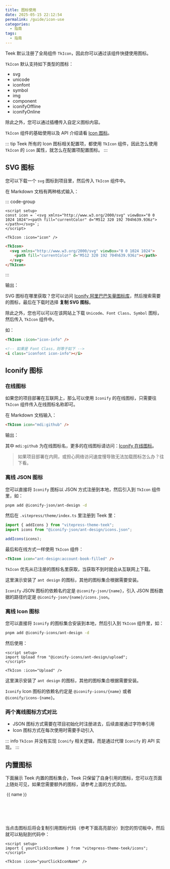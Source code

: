 ```yaml
---
title: 图标使用
date: 2025-05-15 22:12:54
permalink: /guide/icon-use
categories:
  - 指南
tags:
  - 指南
---
```


Teek 默认注册了全局组件 `TkIcon`，因此你可以通过该组件快捷使用图标。

`TkIcon` 默认支持如下类型的图标：

- svg
- unicode
- iconfont
- symbol
- img
- component
- iconifyOffline
- iconifyOnline

除此之外，您可以通过插槽传入自定义图标内容。

`TkIcon` 组件的基础使用以及 API 介绍请看 [Icon 图标](/ecosystem/components/icon)。

::: tip
Teek 所有的 Icon 图标相关配置项，都使用 `TkIcon` 组件，因此怎么使用 `TkIcon` 的 `icon` 属性，就怎么在配置项配置图标。
:::

## SVG 图标

您可以下载一个 `svg` 图标到项目里，然后传入 `TkIcon` 组件中。

在 Markdown 文档有两种格式输入：

::: code-group

```vue [props 方式]
<script setup>
const icon = `<svg xmlns="http://www.w3.org/2000/svg" viewBox="0 0 1024 1024"><path fill="currentColor" d="M512 320 192 704h639.936z"></path></svg>`;
</script>

<TkIcon :icon="icon" />
```

```html [插槽方式]
<TkIcon>
  <svg xmlns="http://www.w3.org/2000/svg" viewBox="0 0 1024 1024">
    <path fill="currentColor" d="M512 320 192 704h639.936z"></path>
  </svg>
</TkIcon>
```

:::

输出：

<TkIcon :icon="icon" />

SVG 图标在哪里获取？您可以访问 [Iconify 阿里巴巴矢量图标库](https://www.iconfont.cn/)，然后搜索需要的图标，最后在下载时选择 **复制 SVG 图标**。

除此之外，您也可以可以在该网站上下载 `Unicode`、`Font Class`、`Symbol` 图标，然后传入 `TkIcon` 组件中。

如：

```html
<TkIcon :icon="icon-info" />

<!-- 如果是 Font Class，则等于如下 -->
<i class="iconfont icon-info"></i>
```

## Iconify 图标

### 在线图标

如果您的项目部署在互联网上，那么可以使用 `Iconify` 的在线图标，只需要往 `TkIcon` 组件传入在线图标名称即可。

在 Markdown 文档输入：

```html
<TkIcon icon="mdi:github" />
```

输出：

<TkIcon icon="mdi:github" />

其中 `mdi:github` 为在线图标名，更多的在线图标请访问：[Iconify 在线图标](https://icon-sets.iconify.design/)。

> 如果项目部署在内网，或担心网络访问速度慢导致无法加载图标怎么办？往下看。

### 离线 JSON 图标

您可以直接将 `Iconify` 图标以 JSON 方式注册到本地，然后引入到 `TkIcon` 组件里，如：

```sh
pnpm add @iconify-json/ant-design -d
```

然后在 `.vitepress/theme/index.ts` 里注册到 Teek 里：

```ts
import { addIcons } from "vitepress-theme-teek";
import icons from "@iconify-json/ant-design/icons.json";

addIcons(icons);
```

最后和在线方式一样使用 `TkIcon` 组件：

```html
<TkIcon icon="ant-design:account-book-filled" />
```

`TkIcon` 优先从已注册的图标名里获取，当获取不到时就会从互联网上下载。

这里演示安装了 `ant design` 的图标，其他的图标集合根据需要安装。

`Iconify` JSON 图标的依赖名约定是 `@iconify-json/{name}`，引入 JSON 图标数据的路径约定是 `@iconify-json/{name}/icons.json`。

### 离线 Icon 图标

您可以直接将 `Iconify` 的图标集合安装到本地，然后引入到 `TkIcon` 组件里，如：

```sh
pnpm add @iconify-icons/ant-design -d
```

然后使用：

```vue
<script setup>
import Upload from "@iconify-icons/ant-design/upload";
</script>

<TkIcon :icon="Upload" />
```

这里演示安装了 `ant design` 的图标，其他的图标集合根据需要安装。

`Iconify` Icon 图标的依赖名约定是 `@iconify-icons/{name}` 或者 `@iconify/icons-{name}`。

### 两个离线图标方式对比

- JSON 图标方式需要在项目初始化时注册进去，后续直接通过字符串引用
- Icon 图标方式在每次使用时需要手动引入

::: info
`TkIcon` 并没有实现 `Iconify` 相关逻辑，而是通过代理 `Iconify` 的 API 实现。
:::

## 内置图标

下面展示 Teek 内置的图标集合，Teek 只保留了自身引用的图标，您可以在页面上随处可见，如果您需要额外的图标，请参考上面的方式添加。

<script lang="ts" setup>
  import { TkMessage, useClipboard } from "vitepress-theme-teek";
  import * as TkIcons from "vitepress-theme-teek/icons";

  const { copy, copied } = useClipboard();

  const handleCopy = async (name: string) => {
    await copy(`import { ${name} } from "vitepress-theme-teek/icons";`);
    copied.value
      ? TkMessage.success({ message: "复制成功！", plain: true })
      : TkMessage.error({ message: "复制失败！", plain: true });
  };

  const icon = `<svg xmlns="http://www.w3.org/2000/svg" viewBox="0 0 1024 1024"><path fill="currentColor" d="M512 320 192 704h639.936z"></path></svg>`;
</script>

<ul class="demo-icons">
  <li v-for="(icon, name) in TkIcons" class="flx-column-center" @click="handleCopy(name)">
    <TkIcon :icon="icon" :size="30" />
    <span>{{ name }}</span>
  </li>
</ul>

<style>
.demo-icons {
  display: grid;
  grid-template-columns: repeat(7, 1fr);
  overflow: hidden;
  list-style: none !important;
  border-left: 1px solid var(--vp-c-divider);
  border-radius: 4px;
  padding: 0 !important;
}

.demo-icons li {
  text-align: center;
  height: 90px;
  border-right: 1px solid var(--vp-c-divider);
  border-bottom: 1px solid var(--vp-c-divider);
  transition: background-color 0.3s;
  cursor: pointer;
  margin: 0 !important;
}

.demo-icons span {
  margin-top: 8px;
  font-size: 13px;
}

.demo-icons li:hover {
  background-color: var(--tk-fill-color-light);
}
</style>

当点击图标后将会复制引用图标代码（参考下面高亮部分）到您的剪切板中，然后就可以粘贴到代码中：

```vue {2}
<script setup>
import { yourClickIconName } from "vitepress-theme-teek/icons";
</script>

<TkIcon :icon="yourClickIconName" />
```
